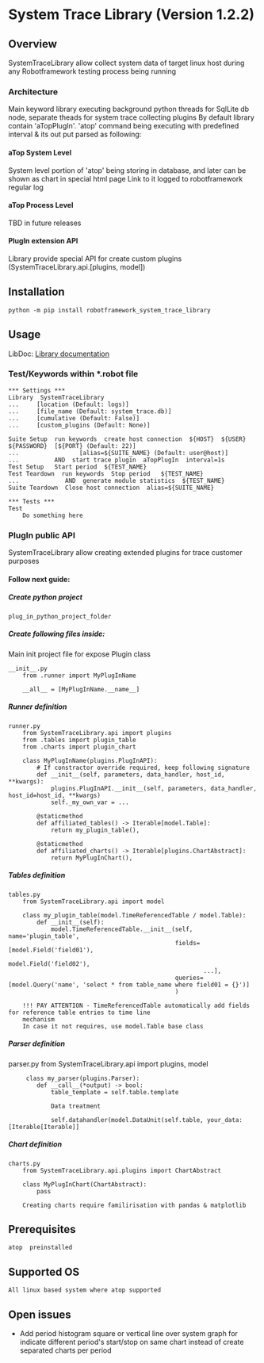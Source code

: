 # System Trace Library (Version 1.2.2)

## Overview
SystemTraceLibrary allow collect system data of target linux host during any Robotframework 
testing process being running

### Architecture
Main keyword library executing background python threads for SqlLite db node, separate theads for system trace collecting 
plugins
By default library contain 'aTopPlugIn'. 'atop' command being executing with predefined interval & its out put parsed as following:
#### aTop System Level
System level portion of 'atop' being storing in database, and later can be shown as chart in special html page
Link to it logged to robotframework regular log
#### aTop Process Level
TBD in future releases
#### PlugIn extension API
Library provide special API for create custom plugins (SystemTraceLibrary.api.[plugins, model])


## Installation

    python -m pip install robotframework_system_trace_library

## Usage

LibDoc: [Library documentation](docs/SystemTraceLibrary.html)

### Test/Keywords within *.robot file

    *** Settings ***
    Library  SystemTraceLibrary 
    ...     [location (Default: logs)] 
    ...     [file_name (Default: system_trace.db)]
    ...     [cumulative (Default: False)]
    ...     [custom_plugins (Default: None)]
    
    Suite Setup  run keywords  create host connection  ${HOST}  ${USER}  ${PASSWORD}  [${PORT} (Default: 22)] 
    ...                 [alias=${SUITE_NAME} (Default: user@host)]
    ...          AND  start trace plugin  aTopPlugIn  interval=1s
    Test Setup   Start period  ${TEST_NAME}
    Test Teardown  run keywords  Stop period   ${TEST_NAME}
    ...             AND  generate module statistics  ${TEST_NAME}
    Suite Teardown  Close host connection  alias=${SUITE_NAME}

    *** Tests ***
    Test
        Do something here

### PlugIn public API

SystemTraceLibrary allow creating extended plugins for trace customer purposes

#### Follow next guide:

##### Create python project 

    plug_in_python_project_folder

##### Create following files inside:

Main init project file for expose Plugin class

    __init__.py
        from .runner import MyPlugInName
        
        __all__ = [MyPlugInName.__name__]

##### Runner definition

    runner.py
        from SystemTraceLibrary.api import plugins
        from .tables import plugin_table
        from .charts import plugin_chart
        
        class MyPlugInName(plugins.PlugInAPI):
            # If constractor override required, keep following signature 
            def __init__(self, parameters, data_handler, host_id, **kwargs):
                plugins.PlugInAPI.__init__(self, parameters, data_handler, host_id=host_id, **kwargs)
                self._my_own_var = ...

            @staticmethod
            def affiliated_tables() -> Iterable[model.Table]:
                return my_plugin_table(),
            
            @staticmethod
            def affiliated_charts() -> Iterable[plugins.ChartAbstract]:
                return MyPlugInChart(),


##### Tables definition

    tables.py
        from SystemTraceLibrary.api import model

        class my_plugin_table(model.TimeReferencedTable / model.Table):
            def __init__(self):
                model.TimeReferencedTable.__init__(self, name='plugin_table',
                                                   fields=[model.Field('field01'),
                                                           model.Field('field02'),
                                                           ...],
                                                   queries=[model.Query('name', 'select * from table_name where field01 = {}')]
                                                   )
        
        !!! PAY ATTENTION - TimeReferencedTable automatically add fields for reference table entries to time line 
        mechanism 
        In case it not requires, use model.Table base class
##### Parser definition
   
   parser.py
         from SystemTraceLibrary.api import plugins, model
         
         class my_parser(plugins.Parser):
            def __call__(*output) -> bool:
                table_template = self.table.template
                
                Data treatment                

                self.datahandler(model.DataUnit(self.table, your_data: [Iterable[Iterable]]

##### Chart definition

    charts.py
        from SystemTraceLibrary.api.plugins import ChartAbstract
        
        class MyPlugInChart(ChartAbstract):
            pass
        
        Creating charts require familirisation with pandas & matplotlib

## Prerequisites
    atop  preinstalled

## Supported OS
    All linux based system where atop supported

## Open issues
 - Add period histogram square or vertical line over system graph for indicate different period's start/stop 
   on same chart instead of create separated charts per period
